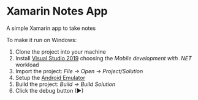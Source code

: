 # Xamarin Notes App

A simple Xamarin app to take notes

To make it run on Windows:

1. Clone the project into your machine
2. Install [Visual Studio 2019](https://docs.microsoft.com/en-us/xamarin/get-started/installation/windows) choosing the *Mobile development with .NET* workload
3. Import the project: *File -> Open -> Project/Solution*
4. Setup the [Android Emulator](https://dotnet.microsoft.com/learn/xamarin/hello-world-tutorial/devicesetup)
5. Build the project: *Build -> Build Solution*
6. Click the debug button (►)
